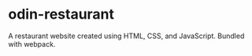# odin-restaurant
A restaurant website created using HTML, CSS, and JavaScript. Bundled with webpack.